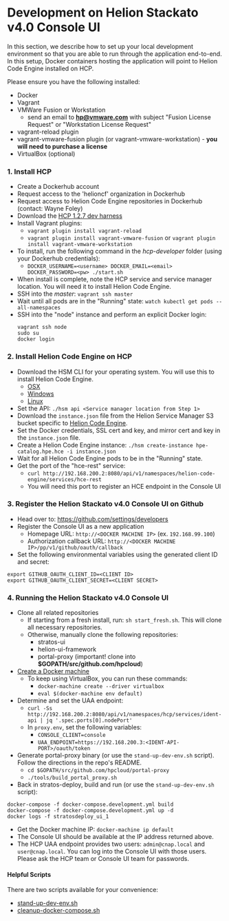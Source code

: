 # Development on Helion Stackato v4.0 Console UI
In this section, we describe how to set up your local development environment so that you are able to run through the application end-to-end. In this setup, Docker containers hosting the application will point to Helion Code Engine installed on HCP.

Please ensure you have the following installed:
* Docker
* Vagrant
* VMWare Fusion or Workstation
  - send an email to **hp@vmware.com** with subject "Fusion License Request" or "Workstation License Request"
* vagrant-reload plugin
* vagrant-vmware-fusion plugin (or vagrant-vmware-workstation) - **you will need to purchase a license**
* VirtualBox (optional)

### <a id="install-hcp"></a>1. Install HCP
* Create a Dockerhub account
* Request access to the 'helioncf' organization in Dockerhub
* Request access to Helion Code Engine repositories in Dockerhub (contact: Wayne Foley)
* Download the [HCP 1.2.7 dev harness](https://s3-us-west-2.amazonaws.com/hcp-concourse/hcp-developer-1.2.7%2Bmaster.748f824.20160702012702.tar.gz)
* Install Vagrant plugins:
  - `vagrant plugin install vagrant-reload`
  - `vagrant plugin install vagrant-vmware-fusion` or `vagrant plugin install vagrant-vmware-workstation`
* To install, run the following command in the *hcp-developer* folder (using your Dockerhub credentials):
  - `DOCKER_USERNAME=<username> DOCKER_EMAIL=<email> DOCKER_PASSWORD=<pw> ./start.sh`
* When install is complete, note the HCP service and service manager location. You will need it to install Helion Code Engine.
* SSH into the *master*: `vagrant ssh master`
* Wait until all pods are in the "Running" state: `watch kubectl get pods --all-namespaces`
* SSH into the "node" instance and perform an explicit Docker login:
  ```
  vagrant ssh node
  sudo su
  docker login
  ```

### <a id="install-hce"></a>2. Install Helion Code Engine on HCP
* Download the HSM CLI for your operating system. You will use this to install Helion Code Engine.
  - [OSX](https://helion-service-manager.s3.amazonaws.com/release/master/hsm-cli/dist/0.1.50/hsm-0.1.50-darwin-amd64.tar.gz)
  - [Windows](https://helion-service-manager.s3.amazonaws.com/release/master/hsm-cli/dist/0.1.50/hsm-0.1.50-windows-amd64.zip)
  - [Linux](https://helion-service-manager.s3.amazonaws.com/release/master/hsm-cli/dist/0.1.50/hsm-0.1.50-linux-amd64.tar.gz)
* Set the API: `./hsm api <Service manager location from Step 1>`
* Download the `instance.json` file from the Helion Service Manager S3 bucket specific to [Helion Code Engine](https://console.aws.amazon.com/s3/home?region=us-west-2#&bucket=helion-service-manager&prefix=partner-services/hce).
* Set the Docker credentials, SSL cert and key, and mirror cert and key in the `instance.json` file.
* Create a Helion Code Engine instance: `./hsm create-instance hpe-catalog.hpe.hce -i instance.json`
* Wait for all Helion Code Engine pods to be in the "Running" state.
* Get the port of the "hce-rest" service:
  - `curl http://192.168.200.2:8080/api/v1/namespaces/helion-code-engine/services/hce-rest`
  - You will need this port to register an HCE endpoint in the Console UI

### <a id="register-ui"></a>3. Register the Helion Stackato v4.0 Console UI on Github
* Head over to: https://github.com/settings/developers
* Register the Console UI as a new application
  - Homepage URL: `http://<DOCKER MACHINE IP>` (ex. `192.168.99.100`)
  - Authorization callback URL: `http://<DOCKER MACHINE IP>/pp/v1/github/oauth/callback`
* Set the following environmental variables using the generated client ID and secret:
```
export GITHUB_OAUTH_CLIENT_ID=<CLIENT ID>
export GITHUB_OAUTH_CLIENT_SECRET=<CLIENT SECRET>
```

### <a id="running-ui"></a>4. Running the Helion Stackato v4.0 Console UI
* Clone all related repositories
  - If starting from a fresh install, run: `sh start_fresh.sh`. This will clone all necessary repositories.
  - Otherwise, manually clone the following repositories:
    - stratos-ui
    - helion-ui-framework
    - portal-proxy (important! clone into **$GOPATH/src/github.com/hpcloud**)
* [Create a Docker machine](create_docker_machine.md)
  - To keep using VirtualBox, you can run these commands:
    - `docker-machine create --driver virtualbox`
    - `eval $(docker-machine env default)`
* Determine and set the UAA endpoint:
  - `curl -Ss http://192.168.200.2:8080/api/v1/namespaces/hcp/services/ident-api | jq '.spec.ports[0].nodePort'`
  - In `proxy.env`, set the following variables:
    - `CONSOLE_CLIENT=console`
    - `UAA_ENDPOINT=https://192.168.200.3:<IDENT-API-PORT>/oauth/token`
* Generate portal-proxy binary (or use the `stand-up-dev-env.sh` script). Follow the directions in the repo's README.
  - `cd $GOPATH/src/github.com/hpcloud/portal-proxy`
  - `./tools/build_portal_proxy.sh`
* Back in stratos-deploy, build and run (or use the `stand-up-dev-env.sh` script):
```
docker-compose -f docker-compose.development.yml build
docker-compose -f docker-compose.development.yml up -d
docker logs -f stratosdeploy_ui_1
```
* Get the Docker machine IP: `docker-machine ip default`
* The Console UI should be available at the IP address returned above.
* The HCP UAA endpoint provides two users: `admin@cnap.local` and `user@cnap.local`. You can log into the Console UI with those users. Please ask the HCP team or Console UI team for passwords.

#### Helpful Scripts
There are two scripts available for your convenience:
- [stand-up-dev-env.sh](../stand-up-dev-env.sh)
- [cleanup-docker-compose.sh](../cleanup-docker-compose.sh)
